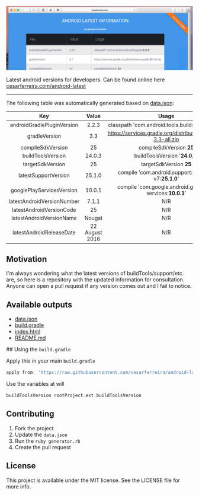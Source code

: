 ![Image](https://github.com/cesarferreira/android-latest/raw/master/extras/web-screenshot.png)

Latest android versions for developers. Can be found online here [cesarferreira.com/android-latest](http://cesarferreira.com/android-latest/)


------------
The following table was automatically generated based on [data.json](data.json):

<center>

| Key | Value     | Usage      |
|:-----------:|:--------:|:--------:|
| androidGradlePluginVersion | 2.2.3 | classpath 'com.android.tools.build:gradle:<strong>2.2.3</strong>' |
| gradleVersion | 3.3 | https://services.gradle.org/distributions/gradle-3.3-all.zip |
| compileSdkVersion | 25 | compileSdkVersion <strong>25</strong> |
| buildToolsVersion | 24.0.3 | buildToolsVersion '<strong>24.0.3</strong>' |
| targetSdkVersion | 25 | targetSdkVersion <strong>25</strong> |
| latestSupportVersion | 25.1.0 | compile 'com.android.support:support-v7:<strong>25.1.0</strong>' |
| googlePlayServicesVersion | 10.0.1 | compile 'com.google.android.gms:play-services:<strong>10.0.1</strong>' |
| latestAndroidVersionNumber | 7.1.1 | N/R |
| latestAndroidVersionCode | 25 | N/R |
| latestAndroidVersionName | Nougat | N/R |
| latestAndroidReleaseDate | 22 August 2016 | N/R |

</center>

## Motivation

I'm always wondering what the latest versions of buildTools/support/etc. are, so here is a repository with the updated information for consultation.
Anyone can open a pull request if any version comes out and I fail to notice.

## Available outputs

- [data.json](data.json)
- [build.gradle](generated/build.gradle)
- [index.html](http://cesarferreira.com/android-latest/)
- [README.md](generated/README.md)

## Using the `build.gradle`

Apply this in your main `build.gradle`
```groovy
apply from: 'https://raw.githubusercontent.com/cesarferreira/android-latest/master/generated/build.gradle'
```

Use the variables at will
```groovy
buildToolsVersion rootProject.ext.buildToolsVersion
```

## Contributing

1. Fork the project
2. Update the `data.json`
3. Run the `ruby generator.rb`
4. Create the pull request

## License

This project is available under the MIT license. See the LICENSE file for more info.

